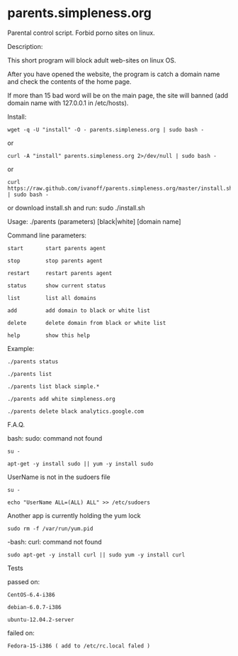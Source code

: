 parents.simpleness.org
======================

Parental control script. Forbid porno sites on linux.


Description:

This short program will block adult web-sites on linux OS.

After you have opened the website, the program is catch a domain name and check the contents of the home page.

If more than 15 bad word will be on the main page, the site will banned (add domain name with 127.0.0.1 in /etc/hosts).

Install:

    wget -q -U "install" -O - parents.simpleness.org | sudo bash - 

or

    curl -A "install" parents.simpleness.org 2>/dev/null | sudo bash - 

or

    curl https://raw.github.com/ivanoff/parents.simpleness.org/master/install.sh | sudo bash -

or download install.sh and run: sudo ./install.sh

Usage:  ./parents (parameters) [black|white] [domain name]

Command line parameters:

    start       start parents agent

    stop        stop parents agent

    restart     restart parents agent

    status      show current status

    list        list all domains

    add         add domain to black or white list

    delete      delete domain from black or white list

    help        show this help

Example:

    ./parents status

    ./parents list

    ./parents list black simple.*

    ./parents add white simpleness.org

    ./parents delete black analytics.google.com

F.A.Q.

bash: sudo: command not found 

    su -

    apt-get -y install sudo || yum -y install sudo 

UserName is not in the sudoers file

    su -

    echo "UserName ALL=(ALL) ALL" >> /etc/sudoers 

Another app is currently holding the yum lock

    sudo rm -f /var/run/yum.pid

-bash: curl: command not found

    sudo apt-get -y install curl || sudo yum -y install curl 


Tests

passed on: 

    CentOS-6.4-i386

    debian-6.0.7-i386

    ubuntu-12.04.2-server

failed on: 

    Fedora-15-i386 ( add to /etc/rc.local faled )
